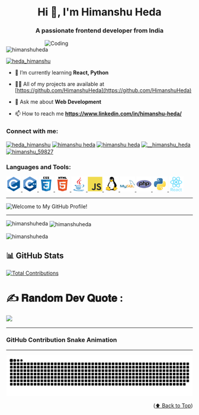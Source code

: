 <h1 align="center">Hi 👋, I'm Himanshu Heda</h1>
<h3 align="center">A passionate frontend developer from India</h3>
<img align="right" alt="Coding" width="400" src="https://www.simplilearn.com/ice9/free_resources_article_thumb/Technology_Trends.jpg">

<p align="left"> <img src="https://komarev.com/ghpvc/?username=himanshuheda&label=Profile%20views&color=0e75b6&style=flat" alt="himanshuheda" /> </p>

<p align="left"> <a href="https://twitter.com/heda_himanshu" target="blank"><img src="https://img.shields.io/twitter/follow/heda_himanshu?logo=twitter&style=for-the-badge" alt="heda_himanshu" /></a> </p>

- 🌱 I’m currently learning **React, Python**

- 👨‍💻 All of my projects are available at [https://github.com/HimanshuHeda](https://github.com/HimanshuHeda)

- 💬 Ask me about **Web Development**

- 📫 How to reach me **https://www.linkedin.com/in/himanshu-heda/**

<h3 align="left">Connect with me:</h3>
<p align="left">
<a href="https://twitter.com/heda_himanshu" target="blank"><img align="center" src="https://raw.githubusercontent.com/rahuldkjain/github-profile-readme-generator/master/src/images/icons/Social/twitter.svg" alt="heda_himanshu" height="30" width="40" /></a>
<a href="https://linkedin.com/in/himanshu heda" target="blank"><img align="center" src="https://raw.githubusercontent.com/rahuldkjain/github-profile-readme-generator/master/src/images/icons/Social/linked-in-alt.svg" alt="himanshu heda" height="30" width="40" /></a>
<a href="https://fb.com/himanshu heda" target="blank"><img align="center" src="https://raw.githubusercontent.com/rahuldkjain/github-profile-readme-generator/master/src/images/icons/Social/facebook.svg" alt="himanshu heda" height="30" width="40" /></a>
<a href="https://instagram.com/__himanshu_heda" target="blank"><img align="center" src="https://raw.githubusercontent.com/rahuldkjain/github-profile-readme-generator/master/src/images/icons/Social/instagram.svg" alt="__himanshu_heda" height="30" width="40" /></a>
<a href="https://discord.gg/himanshu_59827" target="blank"><img align="center" src="https://raw.githubusercontent.com/rahuldkjain/github-profile-readme-generator/master/src/images/icons/Social/discord.svg" alt="himanshu_59827" height="30" width="40" /></a>
</p>

<h3 align="left">Languages and Tools:</h3>
<p align="left"> <a href="https://www.cprogramming.com/" target="_blank" rel="noreferrer"> <img src="https://raw.githubusercontent.com/devicons/devicon/master/icons/c/c-original.svg" alt="c" width="40" height="40"/> </a> <a href="https://www.w3schools.com/cpp/" target="_blank" rel="noreferrer"> <img src="https://raw.githubusercontent.com/devicons/devicon/master/icons/cplusplus/cplusplus-original.svg" alt="cplusplus" width="40" height="40"/> </a> <a href="https://www.w3schools.com/css/" target="_blank" rel="noreferrer"> <img src="https://raw.githubusercontent.com/devicons/devicon/master/icons/css3/css3-original-wordmark.svg" alt="css3" width="40" height="40"/> </a> <a href="https://www.w3.org/html/" target="_blank" rel="noreferrer"> <img src="https://raw.githubusercontent.com/devicons/devicon/master/icons/html5/html5-original-wordmark.svg" alt="html5" width="40" height="40"/> </a> <a href="https://www.java.com" target="_blank" rel="noreferrer"> <img src="https://raw.githubusercontent.com/devicons/devicon/master/icons/java/java-original.svg" alt="java" width="40" height="40"/> </a> <a href="https://developer.mozilla.org/en-US/docs/Web/JavaScript" target="_blank" rel="noreferrer"> <img src="https://raw.githubusercontent.com/devicons/devicon/master/icons/javascript/javascript-original.svg" alt="javascript" width="40" height="40"/> </a> <a href="https://www.linux.org/" target="_blank" rel="noreferrer"> <img src="https://raw.githubusercontent.com/devicons/devicon/master/icons/linux/linux-original.svg" alt="linux" width="40" height="40"/> </a> <a href="https://www.mysql.com/" target="_blank" rel="noreferrer"> <img src="https://raw.githubusercontent.com/devicons/devicon/master/icons/mysql/mysql-original-wordmark.svg" alt="mysql" width="40" height="40"/> </a> <a href="https://www.php.net" target="_blank" rel="noreferrer"> <img src="https://raw.githubusercontent.com/devicons/devicon/master/icons/php/php-original.svg" alt="php" width="40" height="40"/> </a> <a href="https://www.python.org" target="_blank" rel="noreferrer"> <img src="https://raw.githubusercontent.com/devicons/devicon/master/icons/python/python-original.svg" alt="python" width="40" height="40"/> </a> <a href="https://reactjs.org/" target="_blank" rel="noreferrer"> <img src="https://raw.githubusercontent.com/devicons/devicon/master/icons/react/react-original-wordmark.svg" alt="react" width="40" height="40"/> </a> </p>

---

<img src="https://readme-typing-svg.herokuapp.com?font=Fira+Code&size=22&pause=2000&color=36BCF7&center=true&vCenter=true&width=440&lines=Welcome+to+My+GitHub+Profile!+%F0%9F%91%8B" alt="Welcome to My GitHub Profile!" />

---

<p><img align="left" src="https://github-readme-stats.vercel.app/api/top-langs?username=himanshuheda&show_icons=true&locale=en&layout=compact" alt="himanshuheda" /></p>

<p>&nbsp;<img align="center" src="https://github-readme-stats.vercel.app/api?username=himanshuheda&show_icons=true&locale=en" alt="himanshuheda" /></p>

<p><img align="center" src="https://github-readme-streak-stats.herokuapp.com/?user=himanshuheda&" alt="himanshuheda" /></p>

## 📊 GitHub Stats

[![Total Contributions](https://github-profile-summary-cards.vercel.app/api/cards/profile-details?username=himanshuheda&theme=radical)](https://github.com/himanshuheda)

# ✍️ 𝐑𝐚𝐧𝐝𝐨𝐦 𝐃𝐞𝐯 𝐐𝐮𝐨𝐭𝐞 :
![](https://quotes-github-readme.vercel.app/api?type=horizontal&theme=radical)

---
### GitHub Contribution Snake Animation
---
<img src="https://raw.githubusercontent.com/Platane/snk/output/github-contribution-grid-snake.svg" alt="Snake animation"/>



<p align="right">(<a href="#top" title="Back to top of page">⬆️ Back to Top</a>)</p>
